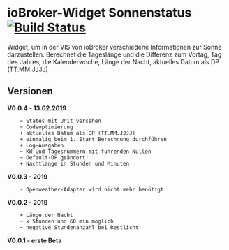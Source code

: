 # ioBroker-Widget Sonnenstatus [![Build Status](https://travis-ci.org/SBorg2014/Sonnenstatus.svg?branch=master)](https://travis-ci.org/SBorg2014/Sonnenstatus)

Widget, um in der VIS von ioBroker verschiedene Informationen zur Sonne darzustellen.
Berechnet die Tageslänge und die Differenz zum Vortag, Tag des Jahres, die Kalenderwoche, Länge der Nacht, aktuelles Datum als DP (TT.MM.JJJJ)


## Versionen
**V0.0.4 - 13.02.2019**
```
    ~ States mit Unit versehen
    ~ Codeoptimierung
    + aktuelles Datum als DP (TT.MM.JJJJ)     
    + einmalig beim 1. Start Berechnung durchführen
    + Log-Ausgaben    
    ~ KW und Tagesnummern mit führenden Nullen
    ~ Default-DP geändert!
    + Nachtlänge in Stunden und Minuten
```        
**V0.0.3 - 2019**
```
    - Openweather-Adapter wird nicht mehr benötigt
```         
**V0.0.2 - 2019**
```
    + Länge der Nacht
    ~ x Stunden und 60 min möglich
    ~ negative Stundenanzahl bei Restlicht
```    
**V0.0.1 - erste Beta**

